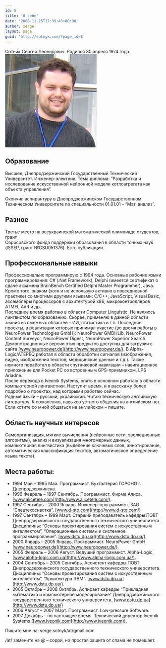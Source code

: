 ```yaml
---
id: 8
title: 'О себе'
date: '2008-11-25T17:39:43+00:00'
author: serge
layout: page
guid: 'http://sotnyk.com/?page_id=8'
---
```


Сотник Сергей Леонидович. Родился 30 апреля 1974 года.  
[![Сергей Леонидович Сотник](wp-content/uploads/2008/11/YellowRiver-295x300.jpg)](wp-content/uploads/2008/11/YellowRiver.jpg)

## Образование

Высшее, Днепродзержинский Государственный Технический Университет. Инженер-электрик. Тема диплома: “Разработка и исследование искусственной нейронной модели котлоагрегата как объекта управления”.

Окончил аспирантуру в Днепродзержинском Государственном Техническом Университете по специальности 01.01.01 – “Мат. анализ”.

## Разное

Третье место на всеукраинской математической олимпиаде студентов, грант  
Соросовского фонда поддержки образования в области точных наук (ISSEP, грант №GSU051376). Есть публикации.

## Профессиональные навыки

Профессионально программирую с 1994 года. Основные рабочие языки программирования: C# (.Net Framework), Delphi (имеется сертификат о сдаче экзамена BrainBench Certified Delphi Master Programmer), Java. Кроме того, знаком (хотя и не использую активно в повседневной практике) со многими другими языками: C/C++, JavaScript, Visual Basic, ассемблеры процессоров с архитектурой x86, микроконтроллеров ATMEL AVR и др.  
Последнее время работаю в области Computer Linguistic. Не являюсь лингвистом по образованию. Скорее, применяю в данной области знания из смежных областей – ИИ, статистика и т.п. Последние проекты, в реализации которых принимал участие (во время работы в NeuroPower Technologies GmbH): NeuroPower GMDHLib, NeuroPower Content Surveyor, NeuroPower Digest, NeuroPower Superior Search. Демонстрационные версии этих продуктов доступны для загрузки с сайта [www.neuropower.de](http://www.neuropower.de/). В Alpha-Logic/ATEPEQ работал в области обработки сигналов (изображения, видео, изображения текстов, медицинские данные и т.д.). Также немного поработал в области спутниковой навигации – навигационное приложение для Pocket PC со встроенным GPS-приемником, LPS Ariadne.  
После перехода в Iveonik Systems, опять в основном работаю в области компьютерной лингвистики. Наступит время, и я расскажу более подробно о проектах, над которыми работаю сейчас.  
Родные языки – русский, украинский. Читаю техническую английскую литературу. К сожалению, навыков устного общения на английском нет. Если хотите со мной общаться на английском – пишите.

## Область научных интересов

Самоорганизация, мягкие вычисления (нейронные сети, эволюционные алгоритмы), анализ и визуализация многомерных данных, компьютерная лингвистика (выделение ключевых слов, аннотирование, автоматическая классификация текстов, автоматическое определение языка текста).

## Места работы:

- 1994 Май – 1995 Май. Программист. Бухгалтерия ГОРОНО г. Днепродзержинска.
- 1996 Февраль – 1997 Сентябрь. Программист. Фирма Алиса. [www.alicetele.com](http://www.alicetele.com/).
- 1997 Сентябрь – 2000 Январь. Инженер-программист. ЗАО “Спецтехоснастка”. [www.d-sto.com](http://www.d-sto.com/)
- 1997 Сентябрь – 1999 Март. Старший преподаватель кафедры ПОВТ Днепродзержинского государственного технического университета. Дисциплины: “Основы проектирования систем с искусственным интеллектом”, “Операционные системы и системное программирование”. [www.dstu.dp.ua](http://www.dstu.dp.ua/).
- 2000 Январь – 2005 Январь. Программист. NeuroPower GmbH. [www.neuropower.de](http://www.neuropower.de/).
- 2005 Февраль – 2006 Август. Ведущий программист. Alpha-Logic. [www.alpha-logic.com.ua](http://www.alpha-logic.com.ua/).
- 2004 Сентябрь – 2005 Сентябрь. Ассистент кафедры ПОВТ Днепродзержинского государственного технического университета. Дисциплины: “Основы проектирования систем с искусственным интеллектом”, “Архитектура ЭВМ”. [www.dstu.dp.ua](http://www.dstu.dp.ua/).
- 2005 Октябрь – 2008 Октябрь. Аспирант кафедры “Прикладная математика и компьютерное моделирование” Днепродзержинского государственного технического университета. [www.dstu.dp.ua](http://www.dstu.dp.ua/)
- 2006 Август – 2007 Март. Программист. Low-pressure Software.
- 2007 Декабрь – по настоящее время. Технический директор Iveonik Systems ([www.iveonik.com](http://www.iveonik.com)).

Пишите мне на: serge.sotnyk/at/gmail.com

/at/ замените на @ – сорри, но простая защита от спама не помешает.